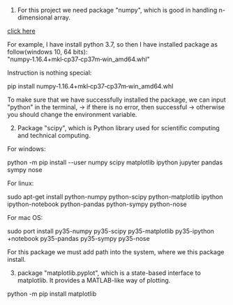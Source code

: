 1. For this project we need package "numpy", which is good in handling n-dimensional array.

[click here](https://www.lfd.uci.edu/~gohlke/pythonlibs/)

For example, I have install python 3.7, so then I have installed package as follow(windows 10, 64 bits):
"numpy‑1.16.4+mkl‑cp37‑cp37m‑win_amd64.whl"

Instruction is nothing special:

pip install numpy‑1.16.4+mkl‑cp37‑cp37m‑win_amd64.whl

To make sure that we have successfully installed the package, we can input "python" in the terminal,
-> if there is no error, then successful
-> otherwise you should change the environment variable.




2. Package "scipy", which is Python library used for scientific computing and technical computing.

For windows:

python -m pip install --user numpy scipy matplotlib ipython jupyter pandas sympy nose

For linux:

sudo apt-get install python-numpy python-scipy python-matplotlib ipython ipython-notebook python-pandas python-sympy python-nose

For mac OS:

sudo port install py35-numpy py35-scipy py35-matplotlib py35-ipython +notebook py35-pandas py35-sympy py35-nose

For this package we must add path into the system, where we this package install.


3. package "matplotlib.pyplot", which is a state-based interface to matplotlib. It provides a MATLAB-like way of plotting.

python -m pip install matplotlib
